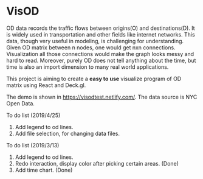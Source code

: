# VisOD 

OD data records the traffic flows between origins(O) and destinations(D). It is widely used in transportation and other fields like internet networks. This data, though very useful in modeling, is challenging for understanding. Given OD matrix between n nodes, one would get nxn connections. Visualization all those connections would make the graph looks messy and hard to read. Moreover, purely OD does not tell anything about the time, but time is also an import dimension to many real world applications. 

This project is aiming to create a <b>easy to use</b> visualize program of OD matrix using React and Deck.gl.

The demo is shown in https://visodtest.netlify.com/. The data source is NYC Open Data.

To do list (2019/4/25)
1. Add legend to od lines.
2. Add file selection, for changing data files.

To do list (2019/3/13)
1. Add legend to od lines.
2. Redo interaction, display color after picking certain areas. (Done)
3. Add time chart. (Done)
